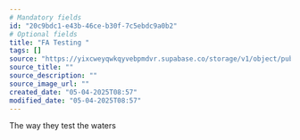 ```yaml
---
# Mandatory fields
id: "20c9bdc1-e43b-46ce-b30f-7c5ebdc9a0b2"
# Optional fields
title: "FA Testing "
tags: []
source: "https://yixcweyqwkqyvebpmdvr.supabase.co/storage/v1/object/public/attachments/245ea4eb-428b-4479-ad98-de2388604d88.png"
source_title: ""
source_description: ""
source_image_url: ""
created_date: "05-04-2025T08:57"
modified_date: "05-04-2025T08:57"
---
```

The way they test the waters 